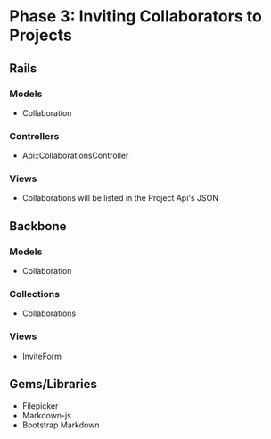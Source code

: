 # Phase 3: Inviting Collaborators to Projects

## Rails
### Models
* Collaboration

### Controllers
* Api::CollaborationsController

### Views
* Collaborations will be listed in the Project Api's JSON

## Backbone
### Models
* Collaboration

### Collections
* Collaborations

### Views
* InviteForm

## Gems/Libraries
* Filepicker
* Markdown-js
* Bootstrap Markdown
